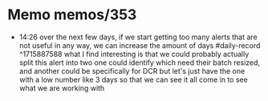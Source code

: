 # Memo memos/353
- 14:26 over the next few days, if we start getting too many alerts that are not useful in any way, we can increase the amount of days #daily-record ^1715887588
what I find interesting is that we could probably actually split this alert into two
one could identify which need their batch resized, and another could be specifically for DCR
but let's just have the one with a low number like 3 days so that we can see it all come in to see what we are working with